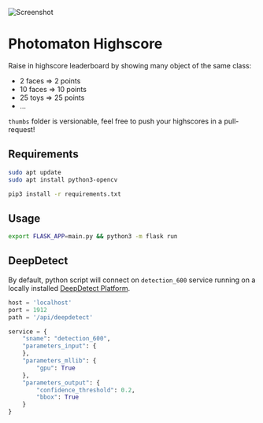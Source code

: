![Screenshot](https://raw.github.com/alx/photomaton_highscore/master/screenshot.png)

# Photomaton Highscore

Raise in highscore leaderboard by showing many object of the same class:

- 2 faces => 2 points
- 10 faces => 10 points
- 25 toys => 25 points
- ...

`thumbs` folder is versionable, feel free to push your highscores in a pull-request!

## Requirements

```bash
sudo apt update
sudo apt install python3-opencv

pip3 install -r requirements.txt
```

## Usage

```bash
export FLASK_APP=main.py && python3 -m flask run
```

## DeepDetect

By default, python script will connect on `detection_600` service running on a locally installed [DeepDetect Platform](https://www.deepdetect.com).

```python
host = 'localhost'
port = 1912
path = '/api/deepdetect'

service = {
    "sname": "detection_600",
    "parameters_input": {
    },
    "parameters_mllib": {
        "gpu": True
    },
    "parameters_output": {
        "confidence_threshold": 0.2,
        "bbox": True
    }
}
```
